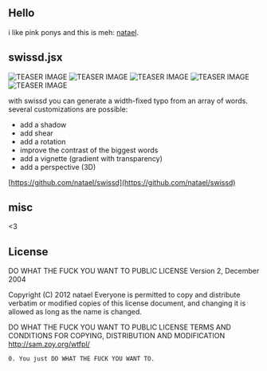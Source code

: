 Hello
---
i like pink ponys and this is meh: [natael](https://github.com/natael).

swissd.jsx
---
![TEASER IMAGE](https://raw.github.com/natael/swissd/master/whisky.jpg)
![TEASER IMAGE](https://raw.github.com/natael/swissd/master/ocean.png)
![TEASER IMAGE](https://raw.github.com/natael/swissd/master/alien.png)
![TEASER IMAGE](https://raw.github.com/natael/swissd/master/king.png)
![TEASER IMAGE](https://raw.github.com/natael/swissd/master/yoda.png)

with swissd you can generate a width-fixed typo from an array of words.
several customizations are possible:
- add a shadow
- add shear
- add a rotation
- improve the contrast of the biggest words
- add a vignette (gradient with transparency)
- add a perspective (3D)

[https://github.com/natael/swissd](https://github.com/natael/swissd)

misc
---
<3

License
---

DO WHAT THE FUCK YOU WANT TO PUBLIC LICENSE
Version 2, December 2004

 Copyright (C) 2012 natael
 Everyone is permitted to copy and distribute verbatim or modified copies of this license document, and changing it is allowed as long as the name is changed.

DO WHAT THE FUCK YOU WANT TO PUBLIC LICENSE
TERMS AND CONDITIONS FOR COPYING, DISTRIBUTION AND MODIFICATION
http://sam.zoy.org/wtfpl/

`0. You just DO WHAT THE FUCK YOU WANT TO.  `